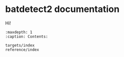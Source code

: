 # batdetect2 documentation

Hi!

```{toctree}
:maxdepth: 1
:caption: Contents:

targets/index
reference/index
```
